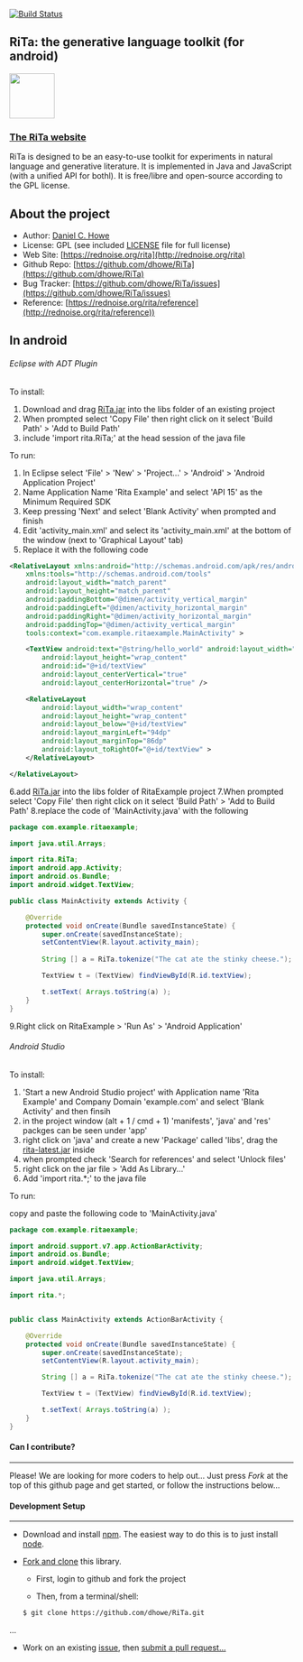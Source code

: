 [![Build Status](https://travis-ci.org/dhowe/RiTa.svg?branch=master)](https://travis-ci.org/dhowe/RiTa)

## RiTa: the generative language toolkit (for android)

<a href="http://rednoise.org/rita"><img height=80 src="http://rednoise.org/rita/img/RiTa-logo3.png"/></a>

### [The RiTa website](http://rednoise.org/rita)

RiTa is designed to be an easy-to-use toolkit for experiments in natural language and generative literature. It is implemented in Java and JavaScript (with a unified API for bothl). It is free/libre and open-source according to the GPL license.

About the project
--------
* Author:   [Daniel C. Howe](http://rednoise.org/daniel)
* License: 			 GPL (see included [LICENSE](https://github.com/dhowe/RiTa/blob/master/LICENSE) file for full license)
* Web Site:          [https://rednoise.org/rita](http://rednoise.org/rita)
* Github Repo:       [https://github.com/dhowe/RiTa](https://github.com/dhowe/RiTa)
* Bug Tracker:       [https://github.com/dhowe/RiTa/issues](https://github.com/dhowe/RiTa/issues)
* Reference:    [https://rednoise.org/rita/reference](http://rednoise.org/rita/reference))

In android
--------
<h6>Eclipse with ADT Plugin</h6>

To install:

1. Download and drag [RiTa.jar](http://rednoise.org/rita/download/rita-latest.jar) into the libs folder of an existing project
2. When prompted select 'Copy File' then right click on it select 'Build Path' > 'Add to Build Path'
3. include 'import rita.RiTa;' at the head session of the java file

To run:

1. In Eclipse select 'File' > 'New' > 'Project...' > 'Android' > 'Android Application Project'
2. Name Application Name 'Rita Example' and select 'API 15' as the Minimum Required SDK
3. Keep pressing 'Next' and select 'Blank Activity' when prompted and finish
4. Edit 'activity_main.xml' and select its 'activity_main.xml' at the bottom of the window (next to 'Graphical Layout' tab)
5. Replace it with the following code
```xml
<RelativeLayout xmlns:android="http://schemas.android.com/apk/res/android"
    xmlns:tools="http://schemas.android.com/tools"
    android:layout_width="match_parent"
    android:layout_height="match_parent"
    android:paddingBottom="@dimen/activity_vertical_margin"
    android:paddingLeft="@dimen/activity_horizontal_margin"
    android:paddingRight="@dimen/activity_horizontal_margin"
    android:paddingTop="@dimen/activity_vertical_margin"
    tools:context="com.example.ritaexample.MainActivity" >

    <TextView android:text="@string/hello_world" android:layout_width="wrap_content"
        android:layout_height="wrap_content"
        android:id="@+id/textView"
        android:layout_centerVertical="true"
        android:layout_centerHorizontal="true" />

    <RelativeLayout
        android:layout_width="wrap_content"
        android:layout_height="wrap_content"
        android:layout_below="@+id/textView"
        android:layout_marginLeft="94dp"
        android:layout_marginTop="86dp"
        android:layout_toRightOf="@+id/textView" >
    </RelativeLayout>

</RelativeLayout>
```
6.add [RiTa.jar](http://rednoise.org/rita/download/rita-latest.jar) into the libs folder of RitaExample project
7.When prompted select 'Copy File' then right click on it select 'Build Path' > 'Add to Build Path'
8.replace the code of 'MainActivity.java' with the following
```java
package com.example.ritaexample;

import java.util.Arrays;

import rita.RiTa;
import android.app.Activity;
import android.os.Bundle;
import android.widget.TextView;

public class MainActivity extends Activity {

	@Override
	protected void onCreate(Bundle savedInstanceState) {
		super.onCreate(savedInstanceState);
		setContentView(R.layout.activity_main);
		
        String [] a = RiTa.tokenize("The cat ate the stinky cheese.");

        TextView t = (TextView) findViewById(R.id.textView);

        t.setText( Arrays.toString(a) );
	}
}
```
9.Right click on RitaExample > 'Run As' > 'Android Application'

<h6>Android Studio</h6>

To install:

1. 'Start a new Android Studio project' with Application name 'Rita Example' and Company Domain 'example.com' and select 'Blank Activity' and then finsih
2. in the project window (alt + 1 / cmd + 1) 'manifests', 'java' and 'res' packges can be seen under 'app'
3. right click on 'java' and create a new 'Package' called 'libs', drag the [rita-latest.jar](http://rednoise.org/rita/download/rita-latest.jar) inside
4. when prompted check 'Search for references' and select 'Unlock files'
5. right click on the jar file > 'Add As Library...'
6. Add 'import rita.*;' to the java file 

To run:

copy and paste the following code to 'MainActivity.java'
```java
package com.example.ritaexample;

import android.support.v7.app.ActionBarActivity;
import android.os.Bundle;
import android.widget.TextView;

import java.util.Arrays;

import rita.*;


public class MainActivity extends ActionBarActivity {

    @Override
    protected void onCreate(Bundle savedInstanceState) {
        super.onCreate(savedInstanceState);
        setContentView(R.layout.activity_main);

        String [] a = RiTa.tokenize("The cat ate the stinky cheese.");

        TextView t = (TextView) findViewById(R.id.textView);

        t.setText( Arrays.toString(a) );
    }
}
```

#### Can I contribute?
--------
Please! We are looking for more coders to help out... Just press *Fork* at the top of this github page and get started, or follow the instructions below... 

#### Development Setup
--------
- Download and install [npm](https://www.npmjs.org/). The easiest way to do this is to just install [node](http://nodejs.org/). 

- [Fork and clone](https://help.github.com/articles/fork-a-repo) this library. 

    - First, login to github and fork the project

    - Then, from a terminal/shell: 
  ```bash
  $ git clone https://github.com/dhowe/RiTa.git
  ```

...

- Work on an existing [issue](https://github.com/dhowe/RiTa/issues?q=is%3Aopen+is%3Aissue+label%3Aandroid), then [submit a pull request...](https://help.github.com/articles/creating-a-pull-request)
